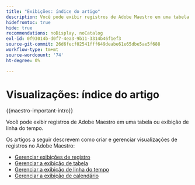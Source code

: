```yaml
---
title: "Exibições: índice do artigo"
description: Você pode exibir registros de Adobe Maestro em uma tabela ou exibição de linha do tempo. Os artigos a seguir descrevem como criar e gerenciar visualizações de registros do Adobe Maestri.
hidefromtoc: true
hide: true
recommendations: noDisplay, noCatalog
exl-id: 0f93014b-d0f7-4ea3-9b11-3314b46f1ef3
source-git-commit: 26d6fecf02541fff649deabe61e65dbe5ae5f688
workflow-type: tm+mt
source-wordcount: '74'
ht-degree: 0%

---
```


<!--
---
title: Views overview
description: The following articles describe how you can create and manage Adobe Maestro record views.
hidefromtoc: yes
author: Alina
feature: Work Management
role: User
hide: yes
---
-->

<!--udpate the metadata with real information when making this available in TOC and in the left nav-->

# Visualizações: índice do artigo

{{maestro-important-intro}}

Você pode exibir registros de Adobe Maestro em uma tabela ou exibição de linha do tempo.

Os artigos a seguir descrevem como criar e gerenciar visualizações de registros no Adobe Maestro:

* [Gerenciar exibições de registro](../views/manage-record-views.md)
* [Gerenciar a exibição de tabela](../views/manage-the-table-view.md)
* [Gerenciar a exibição de linha do tempo](../views/manage-the-timeline-view.md)
* [Gerenciar a exibição de calendário](/help/quicksilver/maestro/views/manage-the-calendar-view.md)
